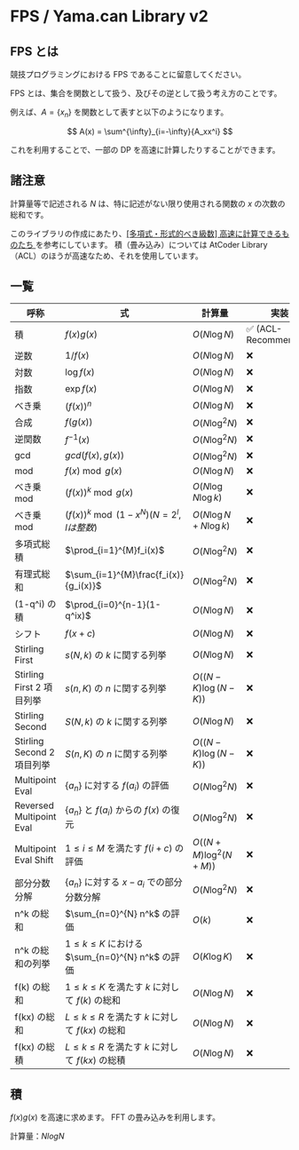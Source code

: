 # FPS / Yama.can Library v2

## FPS とは

競技プログラミングにおける FPS であることに留意してください。

FPS とは、集合を関数として扱う、及びその逆として扱う考え方のことです。

例えば、$A=\{x_n\}$ を関数として表すと以下のようになります。

$$
A(x) = \sum^{\infty}_{i=-\infty}{A_xx^i}
$$

これを利用することで、一部の DP を高速に計算したりすることができます。

## 諸注意

計算量等で記述される $N$ は、特に記述がない限り使用される関数の $x$ の次数の総和です。

このライブラリの作成にあたり、[[多項式・形式的べき級数] 高速に計算できるものたち
](https://maspypy.com/%E5%A4%9A%E9%A0%85%E5%BC%8F%E3%83%BB%E5%BD%A2%E5%BC%8F%E7%9A%84%E3%81%B9%E3%81%8D%E7%B4%9A%E6%95%B0-%E9%AB%98%E9%80%9F%E3%81%AB%E8%A8%88%E7%AE%97%E3%81%A7%E3%81%8D%E3%82%8B%E3%82%82%E3%81%AE) を参考にしています。
積（畳み込み）については AtCoder Library（ACL）のほうが高速なため、それを使用しています。

## 一覧

| 呼称                       | 式                                                     | 計算量                    | 実装                  |
| -------------------------- | ------------------------------------------------------ | ------------------------- | --------------------- |
| 積                         | $f(x)g(x)$                                             | $O(N \log N)$             | ✅️ (ACL-Recommended) |
| 逆数                       | $1/f(x)$                                               | $O(N \log N)$             | ❌️                   |
| 対数                       | $\log f(x)$                                            | $O(N \log N)$             | ❌️                   |
| 指数                       | $\exp f(x)$                                            | $O(N \log N)$             | ❌️                   |
| べき乗                     | $(f(x))^n$                                             | $O(N \log N)$             | ❌️                   |
| 合成                       | $f(g(x))$                                              | $O(N \log^2 N)$           | ❌️                   |
| 逆関数                     | $f^{-1}(x)$                                            | $O(N \log^2 N)$           | ❌️                   |
| gcd                        | $gcd(f(x), g(x))$                                      | $O(N \log^2 N)$           | ❌️                   |
| mod                        | $f(x)\bmod g(x)$                                       | $O(N \log N)$             | ❌️                   |
| べき乗 mod                 | $(f(x))^k\bmod g(x)$                                   | $O(N \log N \log k)$      | ❌️                   |
| べき乗 mod                 | $(f(x))^k\bmod (1-x^N) (N = 2^l, l は整数)$            | $O(N \log N + N \log k)$  | ❌️                   |
| 多項式総積                 | $\prod_{i=1}^{M}f_i(x)$                                | $O(N \log^2 N)$           | ❌️                   |
| 有理式総和                 | $\sum_{i=1}^{M}\frac{f_i(x)}{g_i(x)}$                  | $O(N \log^2 N)$           | ❌️                   |
| (1-q^i) の積               | $\prod_{i=0}^{n-1}(1-q^ix)$                            | $O(N \log N)$             | ❌️                   |
| シフト                     | $f(x + c)$                                             | $O(N \log N)$             | ❌️                   |
| Stirling First             | $s(N, k)$ の $k$ に関する列挙                          | $O(N \log N)$             | ❌️                   |
| Stirling First 2 項目列挙  | $s(n, K)$ の $n$ に関する列挙                          | $O((N - K) \log (N - K))$ | ❌️                   |
| Stirling Second            | $S(N, k)$ の $k$ に関する列挙                          | $O(N \log N)$             | ❌️                   |
| Stirling Second 2 項目列挙 | $S(n, K)$ の $n$ に関する列挙                          | $O((N - K) \log (N - K))$ | ❌️                   |
| Multipoint Eval            | $\{a_n\}$ に対する $f(a_i)$ の評価                     | $O(N \log^2 N)$           | ❌️                   |
| Reversed Multipoint Eval   | $\{a_n\}$ と $f(a_i)$ からの $f(x)$ の復元             | $O(N \log^2 N)$           | ❌️                   |
| Multipoint Eval Shift      | $1\leq i \leq M$ を満たす $f(i + c)$ の評価            | $O((N+M) \log^2 (N+M))$   | ❌️                   |
| 部分分数分解               | $\{a_n\}$ に対する $x - a_i$ での部分分数分解          | $O(N \log^2 N)$           | ❌️                   |
| n^k の総和                 | $\sum_{n=0}^{N} n^k$ の評価                            | $O(k)$                    | ❌️                   |
| n^k の総和の列挙           | $1 \leq k \leq K$ における $\sum_{n=0}^{N} n^k$ の評価 | $O(K \log K)$             | ❌️                   |
| f(k) の総和                | $1 \leq k \leq K$ を満たす $k$ に対して $f(k)$ の総和  | $O(N \log N)$             | ❌️                   |
| f(kx) の総和               | $L \leq k \leq R$ を満たす $k$ に対して $f(kx)$ の総和 | $O(N \log N)$             | ❌️                   |
| f(kx) の総積               | $L \leq k \leq R$ を満たす $k$ に対して $f(kx)$ の総積 | $O(N \log N)$             | ❌️                   |

## 積

$f(x)g(x)$ を高速に求めます。
FFT の畳み込みを利用します。

計算量：$N log N$
